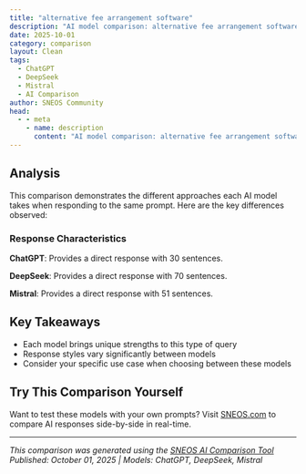 ```yaml
---
title: "alternative fee arrangement software"
description: "AI model comparison: alternative fee arrangement software..."
date: 2025-10-01
category: comparison
layout: Clean
tags:
  - ChatGPT
  - DeepSeek
  - Mistral
  - AI Comparison
author: SNEOS Community
head:
  - - meta
    - name: description
      content: "AI model comparison: alternative fee arrangement software..."
---
```


<ChatComparison
  title="alternative fee arrangement software"
  prompt="alternative fee arrangement software"
  :responses='{"ChatGPT": "If you\u0027re looking for **alternative fee arrangement (AFA) software**, which helps law firms or professional service providers manage, track, and analyze non-hourly billing models, here are some popular options:\n\n### 1. **Bill4Time**\n- Features: Time tracking, project management, invoicing, and support for alternative fee arrangements such as flat fees, capped fees, and contingency billing.\n- Integration: Integrates with QuickBooks, LawPay, and other accounting software.\n- Best for: Small to medium-sized law firms.\n\n### 2. **Clio Manage**\n- Features: Practice management with built-in billing options supporting alternative fee structures, time tracking, and expense management.\n- Integration: Integrates with many accounting and productivity tools.\n- Best for: Law firms of all sizes looking for an all-in-one solution.\n\n### 3. **SimplePractice**\n- Features: Billing and payment processing, with flexible billing arrangements including flat fees and packages.\n- Best for: Health and wellness professionals but adaptable for alternative billing needs.\n\n### 4. **Zola Suite**\n- Features: Legal practice management software with robust billing tools supporting AFAs, including fixed fees, blended rates, and hybrid billing.\n- Integrations: Email, accounting, and document management tools.\n- Best for: Mid-size law firms.\n\n### 5. **CosmoLex**\n- Features: Cloud-based legal practice management software that includes billing and accounting functions, supporting alternative fee arrangements.\n- Best for: Small to medium law firms wanting integrated accounting.\n\n### 6. **TimeSolv**\n- Features: Time tracking and billing software supporting hybrid billing and alternative fee arrangements.\n- Best for: Firms requiring flexible billing models.\n\n### 7. **Legal Tracker (formerly Serengeti Tracker)**\n- Features: Enterprise-level matter management and billing software widely used for managing AFAs in large law firms and corporations.\n- Best for: Large firms and corporate legal departments.\n\n---\n\n### Considerations When Choosing AFA Software\n- **Billing flexibility:** Does it support various alternative fee models (fixed fees, capped fees, success fees)?\n- **Integration:** Does it connect with your existing accounting or practice management tools?\n- **Reporting capabilities:** Can you track profitability and key metrics for different fee arrangements?\n- **Ease of use:** Is the software user-friendly for both lawyers and financial staff?\n- **Support and training:** What kind of help and onboarding is available?\n\n---\n\nIf you share a bit more about your industry, firm size, or specific needs, I can tailor recommendations even more!", "DeepSeek": "Of course. This is a fantastic and highly relevant topic. \u0022Alternative Fee Arrangement (AFA) Software\u0022 refers to a category of legal tech tools designed to help law firms and legal departments move beyond the billable hour by proposing, managing, and analyzing non-hourly pricing models.\n\nThese tools are essential because AFAs (like flat fees, contingency fees, retainers, success fees, etc.) are much more complex to manage than simply tracking time.\n\nHere\u2019s a comprehensive breakdown of AFA software, including its core functions, key players, and how to choose the right one.\n\n### Core Functions of AFA Software\n\nAFA software typically provides a suite of tools to handle the entire lifecycle of an alternative fee arrangement:\n\n1. **Pricing \u0026 Proposal Development:**\n * **Data Analytics:** Analyzes historical matter data (hours, costs, outcomes) to suggest accurate and profitable flat fees or blended rates.\n * **Scenario Modeling:** Allows firms to model \u0022what-if\u0022 scenarios (e.g., \u0022What if the case settles in 6 months vs. goes to trial?\u0022).\n * **Template Libraries:** Provides pre-built templates for common AFA structures (e.g., fixed fee for a merger, phased fee for litigation).\n\n2. **AFA Management \u0026 Tracking:**\n * **Budget Creation:** Breaks down a fixed fee into a detailed budget with phases, tasks, and assigned responsible parties.\n * **Real-Time Tracking:** Monitors progress against the budget and alerts managers if a matter is going off-track financially.\n * **Collaboration Tools:** Allows matter leads and financial managers to collaborate on budget adjustments.\n\n3. **Performance \u0026 Profitability Analysis:**\n * **Realized Rate Calculation:** Automatically calculates the effective hourly rate achieved on an AFA matter.\n * **Profitability Reporting:** Compares the fee received to the actual cost (lawyer time, expenses) to show true profitability.\n * **AFA Portfolio View:** Provides dashboards to see how all AFA matters are performing across the firm or department.\n\n4. **Client Collaboration \u0026 Reporting:**\n * **Client Portals:** Some tools offer portals where clients can see budget status, accruals, and progress reports.\n * **Automated Reporting:** Generates clear, concise reports for clients that demonstrate value and adherence to the agreed-upon budget.\n\n### Key Players in the AFA Software Market\n\nThe market includes both standalone AFA specialists and comprehensive financial management suites with strong AFA modules.\n\n#### **Standalone \u0026 Specialized AFA Tools**\n\nThese focus intensely on the pricing and AFA management functions.\n\n* **Brightflag:** A leader in the space, particularly strong for corporate legal departments. It uses AI to analyze outside counsel invoices and historical data to negotiate and manage AFAs effectively.\n* **BusyLamp:** A legal spend and matter management platform with powerful AFA capabilities, helping in-house teams control costs and collaborate with law firms on pricing.\n* **Altumatim:** A dedicated AFA and pricing platform that helps law firms design, price, and manage alternative fees with robust analytics and modeling.\n\n#### **Comprehensive Law Firm ERP \u0026 Practice Management Suites**\n\nThese larger systems have AFA functionality built into their financial modules.\n\n* **Elite 3E (by Thomson Reuters):** A leading enterprise-level financial system with deep AFA and matter budgeting capabilities.\n* **Aderant:** Another top-tier law firm financial suite. Its **Aderant Budgeting and Planning** module is designed specifically for AFA and matter-level budgeting.\n* **Clio:** A popular cloud-based practice management tool. While not as advanced as the enterprise suites, it offers **flat fee tracking** and trust accounting, which are essential for basic AFAs.\n\n#### **Spend Management \u0026 E-Billing Platforms**\n\nThese are often the entry point for in-house legal teams and inherently handle AFAs.\n\n* **SimpleLegal:** A legal spend and matter management platform that allows in-house teams to set and track matters against AFAs.\n* **Onit:** Provides a broader enterprise legal management suite (ELM) that includes robust spend management and AFA tracking.\n\n### How to Choose the Right AFA Software\n\nSelecting the right tool depends entirely on your perspective and needs.\n\n#### **If you are a Law Firm:**\n\n1. **Assess Your Complexity:** Do you need simple flat fee tracking or complex, multi-phase, outcome-based fee modeling?\n2. **Integration is Key:** The software must integrate seamlessly with your existing timekeeping (e.g., Intapp Time), practice management (e.g., Clio, LeanLaw), and accounting systems.\n3. **Focus on Profitability:** The primary goal is to ensure your AFAs are profitable. Look for strong analytics and reporting on realized rates.\n4. **Ease of Use:** If it\u0027s not adopted by lawyers, it fails. Look for intuitive interfaces that integrate into their existing workflow.\n\n#### **If you are a Corporate Legal Department:**\n\n1. **Control and Visibility:** You need a tool that gives you a clear view of outside counsel spend against AFAs across all your law firms.\n2. **Firm Portals:** Look for solutions that allow your outside counsel to easily submit budgets and report progress within your system.\n3. **Data for Negotiation:** The software should provide the data you need to negotiate better AFAs in the future based on historical performance.\n4. **Spend Management Integration:** An AFA module is often just one part of a larger legal spend and matter management strategy.\n\n### The Bottom Line\n\nAlternative Fee Arrangement software is no longer a \u0022nice-to-have.\u0022 For firms that want to offer client-friendly pricing and for legal departments that demand cost predictability, it is a critical tool for **financial viability and competitive advantage.**\n\nThe right software transforms AFAs from a risky gamble into a data-driven, manageable, and profitable strategy.\n\n**Would you like me to elaborate on any specific type of software or a particular use case?** For example, are you primarily interested from a law firm or an in-house counsel perspective?", "Mistral": "Alternative Fee Arrangement (AFA) software is designed to help law firms and other professional services manage and implement billing methods that deviate from traditional hourly billing. These arrangements can include fixed fees, contingency fees, success fees, and other creative pricing models. Here are some key features and benefits of AFA software:\n\n### Key Features:\n1. **Flexible Billing Models**:\n - **Fixed Fees**: Set a predetermined fee for a specific project or matter.\n - **Contingency Fees**: Bill based on the outcome of a case, often used in personal injury or litigation.\n - **Success Fees**: Charge a fee only if certain milestones or outcomes are achieved.\n - **Subscription Fees**: Offer ongoing services for a recurring fee.\n - **Hybrid Models**: Combine different billing methods to suit client needs.\n\n2. **Project Management**:\n - **Task Tracking**: Monitor the progress of tasks and milestones.\n - **Resource Allocation**: Assign resources efficiently to ensure projects stay within budget.\n - **Time Tracking**: Keep track of time spent on tasks, even if not billed hourly.\n\n3. **Budgeting and Forecasting**:\n - **Cost Estimation**: Estimate costs for different phases of a project.\n - **Budget Tracking**: Monitor actual costs against budgeted amounts.\n - **Revenue Forecasting**: Predict future revenue based on current and projected work.\n\n4. **Client Communication**:\n - **Transparent Billing**: Provide clients with clear, detailed invoices.\n - **Reporting**: Generate reports on project status, costs, and outcomes.\n - **Client Portals**: Allow clients to access their billing information and project updates.\n\n5. **Integration**:\n - **Accounting Software**: Integrate with accounting software for seamless financial management.\n - **Practice Management Software**: Sync with practice management tools for comprehensive oversight.\n - **Document Management**: Link with document management systems for easy access to relevant files.\n\n6. **Compliance and Security**:\n - **Regulatory Compliance**: Ensure billing practices comply with legal and professional standards.\n - **Data Security**: Protect sensitive client and financial information.\n\n### Benefits:\n1. **Improved Client Relationships**:\n - **Transparency**: Clients appreciate clear, predictable billing.\n - **Flexibility**: Offer billing options that better align with client needs and budgets.\n\n2. **Enhanced Efficiency**:\n - **Streamlined Processes**: Automate billing and project management tasks.\n - **Resource Optimization**: Allocate resources more effectively to maximize profitability.\n\n3. **Risk Management**:\n - **Budget Control**: Better manage project costs and avoid overruns.\n - **Compliance**: Ensure all billing practices adhere to legal and professional standards.\n\n4. **Competitive Advantage**:\n - **Differentiated Services**: Offer unique billing models that set your firm apart.\n - **Client Retention**: Build long-term relationships with clients through flexible, transparent billing.\n\n### Examples of AFA Software:\n1. **Clio**: A comprehensive legal practice management software that supports various billing models.\n2. **TimeSolv**: Offers flexible billing options and robust project management features.\n3. **Rocket Matter**: Provides tools for alternative fee arrangements and project management.\n4. **CosmoLex**: Integrates practice management, billing, and accounting with support for AFAs.\n5. **Actionstep**: A cloud-based practice management system with flexible billing options.\n\n### Conclusion:\nAlternative Fee Arrangement software can significantly enhance a law firm\u0027s ability to offer flexible, client-friendly billing options. By leveraging these tools, firms can improve client satisfaction, streamline operations, and gain a competitive edge in the market."}' 
  published-date="21:21"
/>

## Analysis

This comparison demonstrates the different approaches each AI model takes when responding to the same prompt. Here are the key differences observed:

### Response Characteristics

**ChatGPT**: Provides a direct response with 30 sentences. 

**DeepSeek**: Provides a direct response with 70 sentences. 

**Mistral**: Provides a direct response with 51 sentences. 

## Key Takeaways

- Each model brings unique strengths to this type of query
- Response styles vary significantly between models
- Consider your specific use case when choosing between these models

## Try This Comparison Yourself

Want to test these models with your own prompts? Visit [SNEOS.com](https://sneos.com) to compare AI responses side-by-side in real-time.

---

*This comparison was generated using the [SNEOS AI Comparison Tool](https://sneos.com)*
*Published: October 01, 2025 | Models: ChatGPT, DeepSeek, Mistral*
